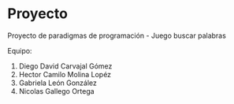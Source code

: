 # Proyecto
Proyecto de paradigmas de programación - Juego buscar palabras

Equipo:
1. Diego David Carvajal Gómez
2. Hector Camilo Molina Lopéz
3. Gabriela León González
4. Nicolas Gallego Ortega
